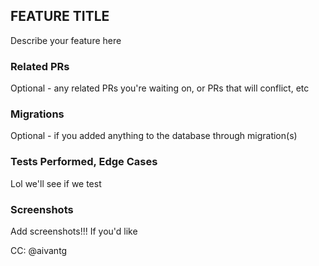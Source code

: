 ## FEATURE TITLE

Describe your feature here

### Related PRs

Optional - any related PRs you're waiting on, or PRs that will conflict, etc

### Migrations

Optional - if you added anything to the database through migration(s)

### Tests Performed, Edge Cases

Lol we'll see if we test

### Screenshots

Add screenshots!!! If you'd like

CC: @aivantg
